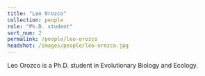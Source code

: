 ```yaml
---
title: "Leo Orozco"
collection: people
role: "Ph.D. student"
sort_num: 2
permalink: /people/leo-orozco
headshot: /images/people/leo-orozco.jpg
---
```


Leo Orozco is a Ph.D. student in Evolutionary Biology and Ecology.
